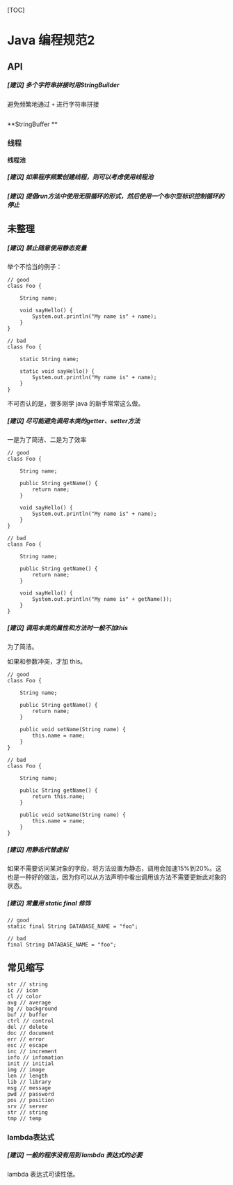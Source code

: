 [TOC]

# Java 编程规范2

## API



##### [建议] 多个字符串拼接时用StringBuilder

避免频繁地通过 `+` 进行字符串拼接

```

```
**StringBuffer **
 

### 线程


**线程池**
 
##### [建议] 如果程序频繁创建线程，则可以考虑使用线程池


##### [建议] 提倡run方法中使用无限循环的形式，然后使用一个布尔型标识控制循环的停止

## 未整理

##### [建议] 禁止随意使用静态变量

举个不恰当的例子：

```
// good
class Foo {
	
	String name;
	
	void sayHello() {
		System.out.println("My name is" + name);
	}
}

// bad
class Foo {
	
	static String name;
	
	static void sayHello() {
		System.out.println("My name is" + name);
	}
}
```

不可否认的是，很多刚学 java 的新手常常这么做。

##### [建议] 尽可能避免调用本类的getter、setter方法
 
一是为了简洁、二是为了效率

```
// good
class Foo {
	
	String name;
	
	public String getName() {
		return name;
	}

	void sayHello() {
		System.out.println("My name is" + name);
	}
}

// bad
class Foo {
	
	String name;
	
	public String getName() {
		return name;
	}

	void sayHello() {
		System.out.println("My name is" + getName());
	}
}
```
 
##### [建议] 调用本类的属性和方法时一般不加this

为了简洁。

如果和参数冲突，才加 this。

```
// good
class Foo {
	
	String name;
	
	public String getName() {
		return name;
	}

	public void setName(String name) {
		this.name = name;
	}
}

// bad
class Foo {
	
	String name;
	
	public String getName() {
		return this.name;
	}
	
	public void setName(String name) {
		this.name = name;
	}
}
```
 
##### [建议] 用静态代替虚拟
 
如果不需要访问某对象的字段，将方法设置为静态，调用会加速15%到20%。这也是一种好的做法，因为你可以从方法声明中看出调用该方法不需要更新此对象的状态。

##### [建议] 常量用 static final 修饰

```
// good
static final String DATABASE_NAME = "foo";

// bad
final String DATABASE_NAME = "foo";
```


## 常见缩写

```
str // string
ic // icon
cl // color
avg // average
bg // background
buf // buffer
ctrl // control
del // delete 
doc // document
err // error
esc // escape
inc // increment
info // infomation
init // initial
img // image
len // length
lib // library
msg // message
pwd // password
pos // position
srv // server
str // string
tmp // temp
```

### lambda表达式

##### [建议] 一般的程序没有用到 lambda 表达式的必要

lambda 表达式可读性低。